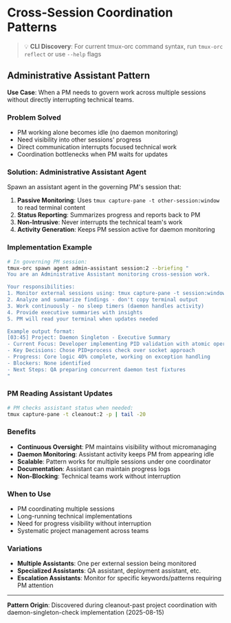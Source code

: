 # Cross-Session Coordination Patterns

> 💡 **CLI Discovery**: For current tmux-orc command syntax, run `tmux-orc reflect` or use `--help` flags

## Administrative Assistant Pattern

**Use Case**: When a PM needs to govern work across multiple sessions without directly interrupting technical teams.

### Problem Solved
- PM working alone becomes idle (no daemon monitoring)
- Need visibility into other sessions' progress
- Direct communication interrupts focused technical work
- Coordination bottlenecks when PM waits for updates

### Solution: Administrative Assistant Agent

Spawn an assistant agent in the governing PM's session that:

1. **Passive Monitoring**: Uses `tmux capture-pane -t other-session:window` to read terminal content
2. **Status Reporting**: Summarizes progress and reports back to PM
3. **Non-Intrusive**: Never interrupts the technical team's work
4. **Activity Generation**: Keeps PM session active for daemon monitoring

### Implementation Example
```bash
# In governing PM session:
tmux-orc spawn agent admin-assistant session:2 --briefing "
You are an Administrative Assistant monitoring cross-session work.

Your responsibilities:
1. Monitor external sessions using: tmux capture-pane -t session:window -p (full buffer)
2. Analyze and summarize findings - don't copy terminal output
3. Work continuously - no sleep timers (daemon handles activity)
4. Provide executive summaries with insights
5. PM will read your terminal when updates needed

Example output format:
[03:45] Project: Daemon Singleton - Executive Summary
- Current Focus: Developer implementing PID validation with atomic operations
- Key Decisions: Chose PID+process check over socket approach
- Progress: Core logic 40% complete, working on exception handling
- Blockers: None identified
- Next Steps: QA preparing concurrent daemon test fixtures
"
```

### PM Reading Assistant Updates
```bash
# PM checks assistant status when needed:
tmux capture-pane -t cleanout:2 -p | tail -20
```

### Benefits
- **Continuous Oversight**: PM maintains visibility without micromanaging
- **Daemon Monitoring**: Assistant activity keeps PM from appearing idle
- **Scalable**: Pattern works for multiple sessions under one coordinator
- **Documentation**: Assistant can maintain progress logs
- **Non-Blocking**: Technical teams work without interruption

### When to Use
- PM coordinating multiple sessions
- Long-running technical implementations
- Need for progress visibility without interruption
- Systematic project management across teams

### Variations
- **Multiple Assistants**: One per external session being monitored
- **Specialized Assistants**: QA assistant, deployment assistant, etc.
- **Escalation Assistants**: Monitor for specific keywords/patterns requiring PM attention

---

**Pattern Origin**: Discovered during cleanout-past project coordination with daemon-singleton-check implementation (2025-08-15)
